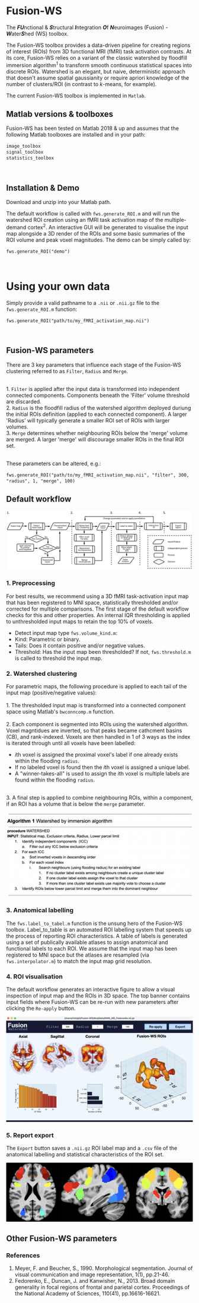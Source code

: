 # Fusion-WS

The ***FU***nctional & ***S***tructural ***I***ntegration ***O***f ***N***euroimages (Fusion) - ***W***ater***S***hed (WS) toolbox.

The Fusion-WS toolbox provides a data-driven pipeline for creating regions of interest (ROIs) from 3D functional MRI (fMRI) task activation contrasts. At its core, Fusion-WS relies on a variant of the classic watershed by floodfill immersion algorithm<sup>1</sup> to transform smooth continuous statistical spaces into discrete ROIs. Watershed is an elegant, but naive, deterministic approach that doesn't assume spatial gaussianity or require apriori knowledge of the number of clusters/ROI (in contrast to *k*-means, for example).

The current Fusion-WS toolbox is implemented in `Matlab`.
<br>

## Matlab versions & toolboxes
Fusion-WS has been tested on Matlab 2018 & up and assumes that the following Matlab toolboxes are installed and in your path:
```
image_toolbox
signal_toolbox
statistics_toolbox
```
<br>

## Installation & Demo
Download and unzip into your Matlab path. 
<br>

The default workflow is called with `fws.generate_ROI.m` and will run the watershed ROI creation using an fMRI task activation map of the multiple-demand cortex<sup>2</sup>. An interactive GUI will be generated to visualise the input map alongside a 3D render of the ROIs and some basic summaries of the ROI volume and peak voxel magnitudes. The demo can be simply called by:

```
fws.generate_ROI("demo")
```
<br>


# Using your own data
Simply provide a valid pathname to a `.nii` or `.nii.gz` file to the `fws.generate_ROI.m` function:
```
fws.generate_ROI("path/to/my_fMRI_activation_map.nii")
```
<br>

## Fusion-WS parameters
There are 3 key parameters that influence each stage of the Fusion-WS clustering referred to as `Filter`, `Radius` and `Merge`.

<br>1. `Filter` is applied after the input data is transformed into independent connected components. Components beneath the 'Filter' volume threshold are discarded.
<br>2. `Radius` is the floodfill radius of the watershed algorithm deployed duriung the initial ROIs definition (applied to each connected component). A larger 'Radius' will typically generate a smaller ROI set of ROIs with larger volumes. 
<br>3. `Merge` determines whether neighbouring ROIs below the 'merge' volume are merged. A larger 'merge' will discourage smaller ROIs in the final ROI set.  

<br>These parameters can be altered, e.g.: 

```
fws.generate_ROI("path/to/my_fMRI_activation_map.nii", "filter", 300, "radius", 1, "merge", 100)
```

## Default workflow
![](images/workflow.png)<br>

### 1. Preprocessing
For best results, we recommend using a 3D fMRI task-activation input map that has been registered to MNI space, statistically thresholded and/or corrected for multiple comparisons. The first stage of the default workflow checks for this and other properties. An internal IQR thresholding is applied to unthresholded input maps to retain the top 10% of voxels. 

- Detect input map type `fws.volume_kind.m`:
- Kind: Parametric or binary. 
- Tails: Does it contain positive and/or negative values.
- Threshold: Has the input map been thresholded? If not, `fws.threshold.m` is called to threshold the input map.

### 2. Watershed clustering
For parametric maps, the following procedure is applied to each tail of the input map (positive/negative values):<br>
<br>1. The thresholded input map is transformed into a connected component space using Matlab's `bwconncomp.m` function.<br>
<br>2. Each component is segmented into ROIs using the watershed algorithm. Voxel magntidues are inverted, so that peaks became cathcment basins (CB), and rank-indexed. Voxels are then handled in 1 of 3 ways as the index is iterated through until all voxels have been labelled:<br>
- *i*th voxel is assigned the proximal voxel's label if one already exists within the flooding `radius`.
- If no labeled voxel is found then the *i*th voxel is assigned a unique label. 
- A "winner-takes-all" is used to assign the *i*th voxel is multiple labels are found within the flooding `radius`.

<br>3. A final step is applied to combine neighbouring ROIs, within a component, if an ROI has a volume that is below the `merge` parameter.<br>

<p align="center">
  <img src="images/watershed_algorithm.png" alt="drawing" width="800"/>
</p>


### 3. Anatomical labelling
The `fws.label_to_tabel.m` function is the unsung hero of the Fusion-WS toolbox. Label_to_table is an automated ROI labelling system that speeds up the process of reporting ROI characteristics. A table of labels is generated using a set of publically available atlases to assign anatomical and functional labels to each ROI. We assume that the input map has been registered to MNI space but the atlases are resampled (via `fws.interpolator.m`) to match the input map grid resolution.

### 4. ROI visualisation
The default workflow generates an interactive figure to allow a visual inspection of input map and the ROIs in 3D space. The top banner contains input fields where Fusion-WS can be re-run with new parameters after clicking the `Re-apply` button.<br>

![](images/gui.png)<br>

### 5. Report export
The `Export` button saves a `.nii.gz` ROI label map and a `.csv` file of the anatomical labelling and statistical characteristics of the ROI set.  

![](images/ROIS.png)<br>

## Other Fusion-WS parameters

### References
1. Meyer, F. and Beucher, S., 1990. Morphological segmentation. Journal of visual communication and image representation, 1(1), pp.21-46.
2. Fedorenko, E., Duncan, J. and Kanwisher, N., 2013. Broad domain generality in focal regions of frontal and parietal cortex. Proceedings of the National Academy of Sciences, 110(41), pp.16616-16621.
